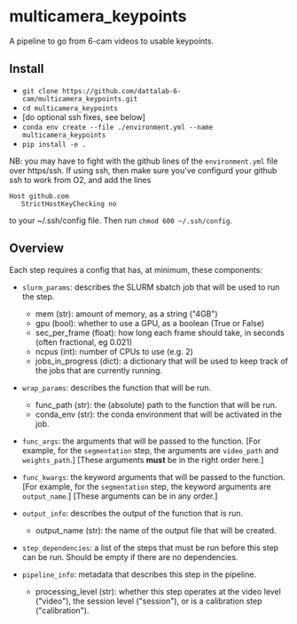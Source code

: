 # multicamera_keypoints
A pipeline to go from 6-cam videos to usable keypoints.

## Install
* `git clone https://github.com/dattalab-6-cam/multicamera_keypoints.git`
* `cd multicamera_keypoints`
* [do optional ssh fixes, see below]
* `conda env create --file ./environment.yml --name multicamera_keypoints`
* `pip install -e .`

NB: you may have to fight with the github lines of the `environment.yml` file over https/ssh. If using ssh, then make sure you've configurd your github ssh to work from O2, and add the lines
```
Host github.com
   StrictHostKeyChecking no
```
to your ~/.ssh/config file.
Then run `chmod 600 ~/.ssh/config`.


## Overview

Each step requires a config that has, at minimum, these components:

* `slurm_params`: describes the SLURM sbatch job that will be used to run the step.
    * mem (str): amount of memory, as a string ("4GB")
    * gpu (bool): whether to use a GPU, as a boolean (True or False)
    * sec_per_frame (float): how long each frame should take, in seconds (often fractional, eg 0.021)
    * ncpus (int): number of CPUs to use (e.g. 2)
    * jobs_in_progress (dict): a dictionary that will be used to keep track of the jobs that are currently running.

* `wrap_params`: describes the function that will be run.
    * func_path (str): the (absolute) path to the function that will be run.
    * conda_env (str): the conda environment that will be activated in the job.

* `func_args`: the arguments that will be passed to the function.
    [For example, for the `segmentation` step, the arguments are `video_path` and `weights_path`.]
    [These arguments **must** be in the right order here.]

* `func_kwargs`: the keyword arguments that will be passed to the function.
    [For example, for the `segmentation` step, the keyword arguments are `output_name`.]
    [These arguments can be in any order.]

* `output_info`: describes the output of the function that is run.
    * output_name (str): the name of the output file that will be created.

* `step_dependencies`: a list of the steps that must be run before this step can be run. Should be empty if there are no dependencies.

* `pipeline_info`: metadata that describes this step in the pipeline.
    * processing_level (str): whether this step operates at the video level ("video"),
      the session level ("session"), or is a calibration step ("calibration").
